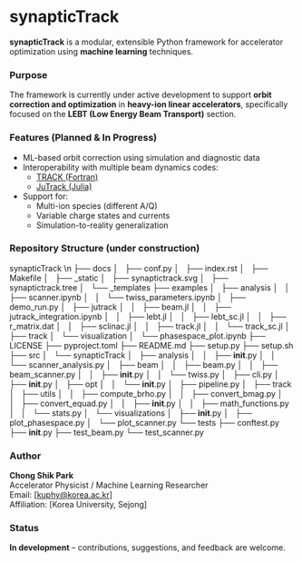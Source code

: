 # synapticTrack

**synapticTrack** is a modular, extensible Python framework for accelerator optimization using **machine learning** techniques.

### Purpose

The framework is currently under active development to support **orbit correction and optimization** in **heavy-ion linear accelerators**, specifically focused on the **LEBT (Low Energy Beam Transport)** section.

### Features (Planned & In Progress)

- ML-based orbit correction using simulation and diagnostic data
- Interoperability with multiple beam dynamics codes:
  - [TRACK (Fortran)](https://www.phy.anl.gov/atlas/TRACK/)
  - [JuTrack (Julia)](https://github.com/cheolgyu/JuTrack.jl)
- Support for:
  - Multi-ion species (different A/Q)
  - Variable charge states and currents
  - Simulation-to-reality generalization


### Repository Structure (under construction)
synapticTrack \n
├── docs
│   ├── conf.py
│   ├── index.rst
│   ├── Makefile
│   ├── \_static
│   ├── synaptictrack.svg
│   ├── synaptictrack.tree
│   └── \_templates
├── examples
│   ├── analysis
│   │   ├── scanner.ipynb
│   │   └── twiss_parameters.ipynb
│   ├── demo_run.py
│   ├── jutrack
│   │   ├── beam.jl
│   │   ├── jutrack_integration.ipynb
│   │   ├── lebt.jl
│   │   ├── lebt_sc.jl
│   │   ├── r_matrix.dat
│   │   ├── sclinac.jl
│   │   ├── track.jl
│   │   └── track_sc.jl
│   ├── track
│   └── visualization
│       └── phasespace_plot.ipynb
├── LICENSE
├── pyproject.toml
├── README.md
├── setup.py
├── setup.sh
├── src
│   └── synapticTrack
│       ├── analysis
│       │   ├── __init__.py
│       │   └── scanner_analysis.py
│       ├── beam
│       │   ├── beam.py
│       │   ├── beam_scanner.py
│       │   ├── __init__.py
│       │   └── twiss.py
│       ├── cli.py
│       ├── __init__.py
│       ├── opt
│       │   └── __init__.py
│       ├── pipeline.py
│       ├── track
│       ├── utils
│       │   ├── compute_brho.py
│       │   ├── convert_bmag.py
│       │   ├── convert_equad.py
│       │   ├── __init__.py
│       │   ├── math_functions.py
│       │   └── stats.py
│       └── visualizations
│           ├── __init__.py
│           ├── plot_phasespace.py
│           └── plot_scanner.py
└── tests
    ├── conftest.py
    ├── __init__.py
    ├── test_beam.py
    └── test_scanner.py


### Author

**Chong Shik Park**  
Accelerator Physicist / Machine Learning Researcher  
Email: [kuphy@korea.ac.kr]  
Affiliation: [Korea University, Sejong]  


### Status

 **In development** – contributions, suggestions, and feedback are welcome.



